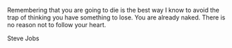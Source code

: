 Remembering that you are going to die is the best way I know to avoid the trap of thinking you have something to lose. You are already naked. There is no reason not to follow your heart.

Steve Jobs
